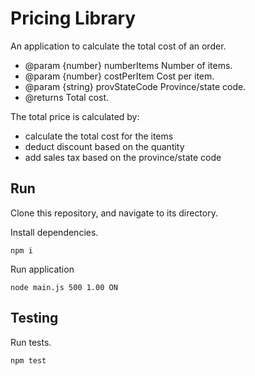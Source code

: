 # Pricing Library

An application to calculate the total cost of an order.

- @param   {number}    numberItems     Number of items.
- @param   {number}    costPerItem     Cost per item.
- @param   {string}    provStateCode   Province/state code.
- @returns Total cost.

The total price is calculated by:

- calculate the total cost for the items
- deduct discount based on the quantity
- add sales tax based on the province/state code

## Run

Clone this repository, and navigate to its directory.

Install dependencies.

```npm i```

Run application

```node main.js 500 1.00 ON```

## Testing

Run tests.

```npm test```